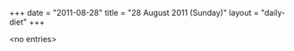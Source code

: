 +++
date = "2011-08-28"
title = "28 August 2011 (Sunday)"
layout = "daily-diet"
+++

<p>&lt;no entries&gt;</p>